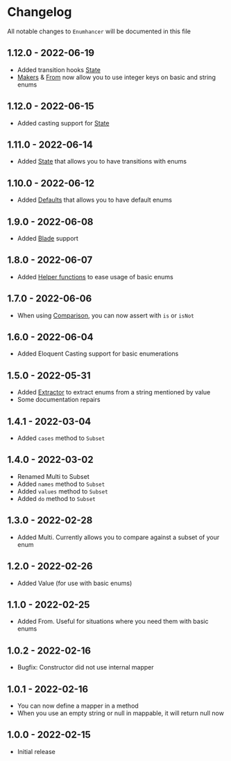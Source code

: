 # Changelog

All notable changes to `Enumhancer` will be documented in this file

## 1.12.0 - 2022-06-19

- Added transition hooks [State](docs/state.md)
- [Makers](docs/makers.md) & [From](docs/from.md) now allow you to use integer 
  keys on basic and string enums

## 1.12.0 - 2022-06-15

- Added casting support for [State](docs/state.md)

## 1.11.0 - 2022-06-14

- Added [State](docs/state.md) that allows you to have transitions with enums

## 1.10.0 - 2022-06-12

- Added [Defaults](docs/defaults.md) that allows you to have default enums

## 1.9.0 - 2022-06-08

- Added [Blade](docs/blade.md) support

## 1.8.0 - 2022-06-07

- Added [Helper functions](docs/functions.md) to ease usage of basic enums

## 1.7.0 - 2022-06-06

- When using [Comparison](docs/comparison.md), you can now assert with `is`
  or `isNot`

## 1.6.0 - 2022-06-04

- Added Eloquent Casting support for basic enumerations

## 1.5.0 - 2022-05-31

- Added [Extractor](docs/extractor.md) to extract enums from a string mentioned
  by value
- Some documentation repairs

## 1.4.1 - 2022-03-04

- Added `cases` method to `Subset`

## 1.4.0 - 2022-03-02

- Renamed Multi to Subset
- Added `names` method to `Subset`
- Added `values` method to `Subset`
- Added `do` method to `Subset`

## 1.3.0 - 2022-02-28

- Added Multi. Currently allows you to compare against a subset of your enum

## 1.2.0 - 2022-02-26

- Added Value (for use with basic enums)

## 1.1.0 - 2022-02-25

- Added From. Useful for situations where you need them with basic enums

## 1.0.2 - 2022-02-16

- Bugfix: Constructor did not use internal mapper

## 1.0.1 - 2022-02-16

- You can now define a mapper in a method
- When you use an empty string or null in mappable, it will return null now

## 1.0.0 - 2022-02-15

- Initial release
